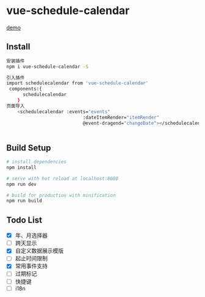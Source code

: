 # vue-schedule-calendar

[demo](https://yscoder.github.io/vue-schedule-calendar/)

## Install

```bash
安装插件
npm i vue-schedule-calendar -S

引入插件
import schedulecalendar from 'vue-schedule-calendar'
 components:{
      schedulecalendar
    }
页面导入 
    <schedulecalendar :events="events"
                            :dateItemRender="itemRender"
                            @event-dragend="changeDate"></schedulecalendar>
    
```


## Build Setup

```bash
# install dependencies
npm install

# serve with hot reload at localhost:8080
npm run dev

# build for production with minification
npm run build
```

## Todo List

*   [x] 年、月选择器
*   [ ] 跨天显示
*   [x] 自定义数据展示模版
*   [ ] 起止时间限制
*   [x] 常用事件支持
*   [ ] 过期标记
*   [ ] 快捷键
*   [ ] i18n
